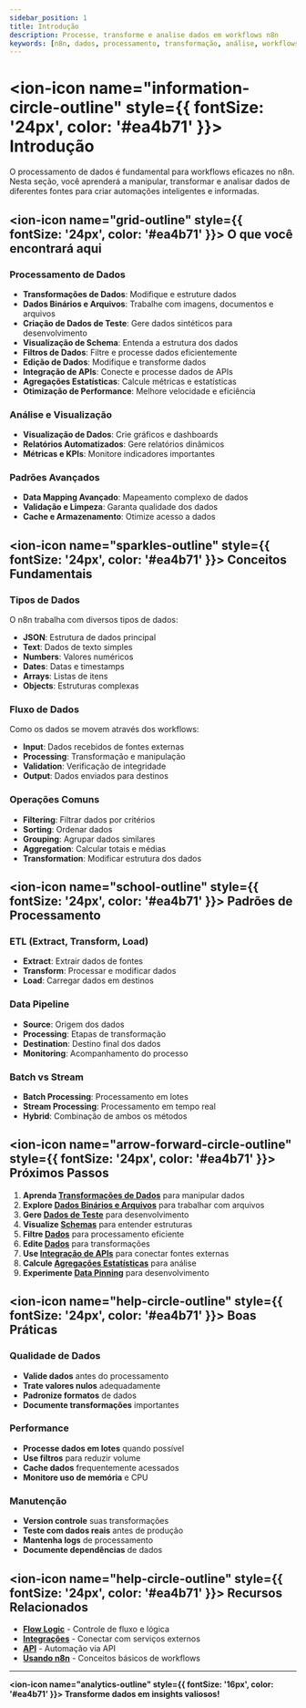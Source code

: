 ```yaml
---
sidebar_position: 1
title: Introdução
description: Processe, transforme e analise dados em workflows n8n
keywords: [n8n, dados, processamento, transformação, análise, workflows]
---
```


# <ion-icon name="information-circle-outline" style={{ fontSize: '24px', color: '#ea4b71' }}></ion-icon> Introdução

O processamento de dados é fundamental para workflows eficazes no n8n. Nesta seção, você aprenderá a manipular, transformar e analisar dados de diferentes fontes para criar automações inteligentes e informadas.

## <ion-icon name="grid-outline" style={{ fontSize: '24px', color: '#ea4b71' }}></ion-icon> O que você encontrará aqui

### Processamento de Dados

- **Transformações de Dados**: Modifique e estruture dados
- **Dados Binários e Arquivos**: Trabalhe com imagens, documentos e arquivos
- **Criação de Dados de Teste**: Gere dados sintéticos para desenvolvimento
- **Visualização de Schema**: Entenda a estrutura dos dados
- **Filtros de Dados**: Filtre e processe dados eficientemente
- **Edição de Dados**: Modifique e transforme dados
- **Integração de APIs**: Conecte e processe dados de APIs
- **Agregações Estatísticas**: Calcule métricas e estatísticas
- **Otimização de Performance**: Melhore velocidade e eficiência

### Análise e Visualização

- **Visualização de Dados**: Crie gráficos e dashboards
- **Relatórios Automatizados**: Gere relatórios dinâmicos
- **Métricas e KPIs**: Monitore indicadores importantes

### Padrões Avançados

- **Data Mapping Avançado**: Mapeamento complexo de dados
- **Validação e Limpeza**: Garanta qualidade dos dados
- **Cache e Armazenamento**: Otimize acesso a dados

## <ion-icon name="sparkles-outline" style={{ fontSize: '24px', color: '#ea4b71' }}></ion-icon> Conceitos Fundamentais

### Tipos de Dados

O n8n trabalha com diversos tipos de dados:

- **JSON**: Estrutura de dados principal
- **Text**: Dados de texto simples
- **Numbers**: Valores numéricos
- **Dates**: Datas e timestamps
- **Arrays**: Listas de itens
- **Objects**: Estruturas complexas

### Fluxo de Dados

Como os dados se movem através dos workflows:

- **Input**: Dados recebidos de fontes externas
- **Processing**: Transformação e manipulação
- **Validation**: Verificação de integridade
- **Output**: Dados enviados para destinos

### Operações Comuns

- **Filtering**: Filtrar dados por critérios
- **Sorting**: Ordenar dados
- **Grouping**: Agrupar dados similares
- **Aggregation**: Calcular totais e médias
- **Transformation**: Modificar estrutura dos dados

## <ion-icon name="school-outline" style={{ fontSize: '24px', color: '#ea4b71' }}></ion-icon> Padrões de Processamento

### ETL (Extract, Transform, Load)

- **Extract**: Extrair dados de fontes
- **Transform**: Processar e modificar dados
- **Load**: Carregar dados em destinos

### Data Pipeline

- **Source**: Origem dos dados
- **Processing**: Etapas de transformação
- **Destination**: Destino final dos dados
- **Monitoring**: Acompanhamento do processo

### Batch vs Stream

- **Batch Processing**: Processamento em lotes
- **Stream Processing**: Processamento em tempo real
- **Hybrid**: Combinação de ambos os métodos

## <ion-icon name="arrow-forward-circle-outline" style={{ fontSize: '24px', color: '#ea4b71' }}></ion-icon> Próximos Passos

1. **Aprenda [Transformações de Dados](./transformacoes-dados)** para manipular dados
2. **Explore [Dados Binários e Arquivos](./binary-data)** para trabalhar com arquivos
3. **Gere [Dados de Teste](./data-mocking)** para desenvolvimento
4. **Visualize [Schemas](./schema-preview)** para entender estruturas
5. **Filtre [Dados](./data-filtering)** para processamento eficiente
6. **Edite [Dados](./data-editing)** para transformações
7. **Use [Integração de APIs](./integracao-apis)** para conectar fontes externas
8. **Calcule [Agregações Estatísticas](./agregacoes-estatisticas)** para análise
9. **Experimente [Data Pinning](./data-pinning)** para desenvolvimento

## <ion-icon name="help-circle-outline" style={{ fontSize: '24px', color: '#ea4b71' }}></ion-icon> Boas Práticas

### Qualidade de Dados

- **Valide dados** antes do processamento
- **Trate valores nulos** adequadamente
- **Padronize formatos** de dados
- **Documente transformações** importantes

### Performance

- **Processe dados em lotes** quando possível
- **Use filtros** para reduzir volume
- **Cache dados** frequentemente acessados
- **Monitore uso de memória** e CPU

### Manutenção

- **Version controle** suas transformações
- **Teste com dados reais** antes de produção
- **Mantenha logs** de processamento
- **Documente dependências** de dados

## <ion-icon name="help-circle-outline" style={{ fontSize: '24px', color: '#ea4b71' }}></ion-icon> Recursos Relacionados

- **[Flow Logic](../flow-logic/)** - Controle de fluxo e lógica
- **[Integrações](../../integracoes/index.md)** - Conectar com serviços externos
- **[API](../../api/)** - Automação via API
- **[Usando n8n](../../usando-n8n/index.md)** - Conceitos básicos de workflows

---

**<ion-icon name="analytics-outline" style={{ fontSize: '16px', color: '#ea4b71' }}></ion-icon> Transforme dados em insights valiosos!**
